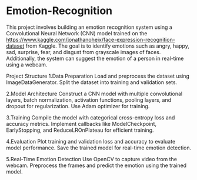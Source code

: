 # Emotion-Recognition
This project involves building an emotion recognition system using a Convolutional Neural Network (CNN) model trained on the https://www.kaggle.com/jonathanoheix/face-expression-recognition-dataset from Kaggle. The goal is to identify emotions such as angry, happy, sad, surprise, fear, and disgust from grayscale images of faces. Additionally, the system can suggest the emotion of a person in real-time using a webcam.

Project Structure
1.Data Preparation
Load and preprocess the dataset using ImageDataGenerator.
Split the dataset into training and validation sets.

2.Model Architecture
Construct a CNN model with multiple convolutional layers, batch normalization, activation functions, pooling layers, and dropout for regularization.
Use Adam optimizer for training.

3.Training
Compile the model with categorical cross-entropy loss and accuracy metrics.
Implement callbacks like ModelCheckpoint, EarlyStopping, and ReduceLROnPlateau for efficient training.

4.Evaluation
Plot training and validation loss and accuracy to evaluate model performance.
Save the trained model for real-time emotion detection.

5.Real-Time Emotion Detection
Use OpenCV to capture video from the webcam.
Preprocess the frames and predict the emotion using the trained model.
